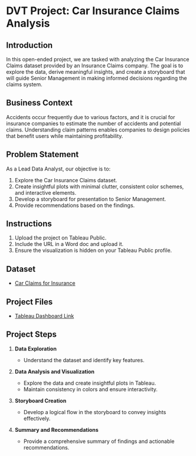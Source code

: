 # DVT Project: Car Insurance Claims Analysis

## Introduction

In this open-ended project, we are tasked with analyzing the Car Insurance Claims dataset provided by an Insurance Claims company. The goal is to explore the data, derive meaningful insights, and create a storyboard that will guide Senior Management in making informed decisions regarding the claims system.

## Business Context

Accidents occur frequently due to various factors, and it is crucial for insurance companies to estimate the number of accidents and potential claims. Understanding claim patterns enables companies to design policies that benefit users while maintaining profitability.

## Problem Statement

As a Lead Data Analyst, our objective is to:

1. Explore the Car Insurance Claims dataset.
2. Create insightful plots with minimal clutter, consistent color schemes, and interactive elements.
3. Develop a storyboard for presentation to Senior Management.
4. Provide recommendations based on the findings.

## Instructions

1. Upload the project on Tableau Public.
2. Include the URL in a Word doc and upload it.
3. Ensure the visualization is hidden on your Tableau Public profile.

## Dataset

- [Car Claims for Insurance](Car+claims+for+insurance.xlsx)

## Project Files

- [Tableau Dashboard Link](Tablue_dashboard_link.docx)

## Project Steps

1. **Data Exploration**
   - Understand the dataset and identify key features.

2. **Data Analysis and Visualization**
   - Explore the data and create insightful plots in Tableau.
   - Maintain consistency in colors and ensure interactivity.

3. **Storyboard Creation**
   - Develop a logical flow in the storyboard to convey insights effectively.

4. **Summary and Recommendations**
   - Provide a comprehensive summary of findings and actionable recommendations.



